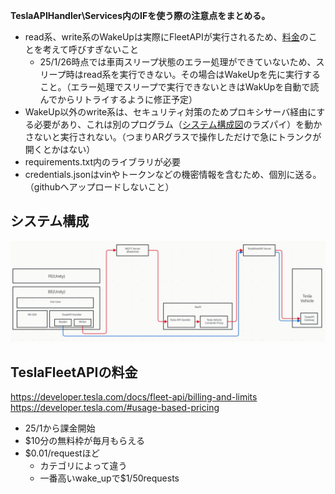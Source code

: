 **TeslaAPIHandler\Services内のIFを使う際の注意点をまとめる。**
* read系、write系のWakeUpは実際にFleetAPIが実行されるため、[料金](#teslafleetapiの料金)のことを考えて呼びすぎないこと
  * 25/1/26時点では車両スリープ状態のエラー処理ができていないため、スリープ時はread系を実行できない。その場合はWakeUpを先に実行すること。（エラー処理でスリープで実行できないときはWakUpを自動で読んでからリトライするように修正予定）
* WakeUp以外のwrite系は、セキュリティ対策のためプロキシサーバ経由にする必要があり、これは別のプログラム（[システム構成図](##システム構成)のラズパイ）を動かさないと実行されない。（つまりARグラスで操作しただけで急にトランクが開くとかはない）
* requirements.txt内のライブラリが必要
* credentials.jsonはvinやトークンなどの機密情報を含むため、個別に送る。（githubへアップロードしないこと）

## システム構成
![システム構成](/doc/images/2025-01-25-09-04-59.png)

## TeslaFleetAPIの料金
https://developer.tesla.com/docs/fleet-api/billing-and-limits
https://developer.tesla.com/#usage-based-pricing
* 25/1から課金開始
* $10分の無料枠が毎月もらえる
* $0.01/requestほど
  * カテゴリによって違う
  * 一番高いwake_upで$1/50requests